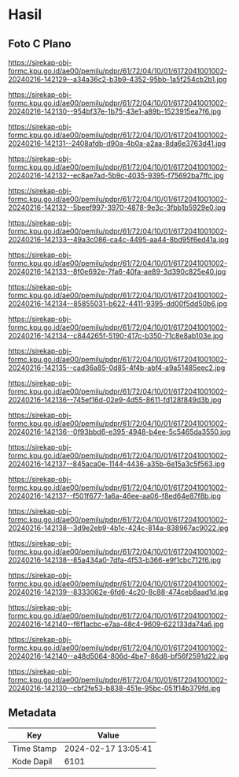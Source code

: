 # Hasil

## Foto C Plano

https://sirekap-obj-formc.kpu.go.id/ae00/pemilu/pdpr/61/72/04/10/01/6172041001002-20240216-142129--a34a36c2-b3b9-4352-95bb-1a5f254cb2b1.jpg

https://sirekap-obj-formc.kpu.go.id/ae00/pemilu/pdpr/61/72/04/10/01/6172041001002-20240216-142130--954bf37e-1b75-43e1-a89b-1523915ea7f6.jpg

https://sirekap-obj-formc.kpu.go.id/ae00/pemilu/pdpr/61/72/04/10/01/6172041001002-20240216-142131--2408afdb-d90a-4b0a-a2aa-8da6e3763d41.jpg

https://sirekap-obj-formc.kpu.go.id/ae00/pemilu/pdpr/61/72/04/10/01/6172041001002-20240216-142132--ec8ae7ad-5b9c-4035-9395-f75692ba7ffc.jpg

https://sirekap-obj-formc.kpu.go.id/ae00/pemilu/pdpr/61/72/04/10/01/6172041001002-20240216-142132--5beef997-3970-4878-9e3c-3fbb1b5929e0.jpg

https://sirekap-obj-formc.kpu.go.id/ae00/pemilu/pdpr/61/72/04/10/01/6172041001002-20240216-142133--49a3c086-ca4c-4495-aa44-8bd95f6ed41a.jpg

https://sirekap-obj-formc.kpu.go.id/ae00/pemilu/pdpr/61/72/04/10/01/6172041001002-20240216-142133--8f0e692e-7fa6-40fa-ae89-3d390c825e40.jpg

https://sirekap-obj-formc.kpu.go.id/ae00/pemilu/pdpr/61/72/04/10/01/6172041001002-20240216-142134--85855031-b622-4411-9395-dd00f5dd50b6.jpg

https://sirekap-obj-formc.kpu.go.id/ae00/pemilu/pdpr/61/72/04/10/01/6172041001002-20240216-142134--c844265f-5190-417c-b350-71c8e8ab103e.jpg

https://sirekap-obj-formc.kpu.go.id/ae00/pemilu/pdpr/61/72/04/10/01/6172041001002-20240216-142135--cad36a85-0d85-4f4b-abf4-a9a51485eec2.jpg

https://sirekap-obj-formc.kpu.go.id/ae00/pemilu/pdpr/61/72/04/10/01/6172041001002-20240216-142136--745ef16d-02e9-4d55-8611-fd128f849d3b.jpg

https://sirekap-obj-formc.kpu.go.id/ae00/pemilu/pdpr/61/72/04/10/01/6172041001002-20240216-142136--0f93bbd6-e395-4948-b4ee-5c5465da3550.jpg

https://sirekap-obj-formc.kpu.go.id/ae00/pemilu/pdpr/61/72/04/10/01/6172041001002-20240216-142137--845aca0e-1144-4436-a35b-6e15a3c5f563.jpg

https://sirekap-obj-formc.kpu.go.id/ae00/pemilu/pdpr/61/72/04/10/01/6172041001002-20240216-142137--f501f677-1a6a-46ee-aa06-f8ed64e87f8b.jpg

https://sirekap-obj-formc.kpu.go.id/ae00/pemilu/pdpr/61/72/04/10/01/6172041001002-20240216-142138--3d9e2eb9-4b1c-424c-814a-838967ac9022.jpg

https://sirekap-obj-formc.kpu.go.id/ae00/pemilu/pdpr/61/72/04/10/01/6172041001002-20240216-142138--85a434a0-7dfa-4f53-b366-e9f1cbc712f6.jpg

https://sirekap-obj-formc.kpu.go.id/ae00/pemilu/pdpr/61/72/04/10/01/6172041001002-20240216-142139--8333062e-6fd6-4c20-8c88-474ceb8aad1d.jpg

https://sirekap-obj-formc.kpu.go.id/ae00/pemilu/pdpr/61/72/04/10/01/6172041001002-20240216-142140--f6f1acbc-e7aa-48c4-9609-622133da74a6.jpg

https://sirekap-obj-formc.kpu.go.id/ae00/pemilu/pdpr/61/72/04/10/01/6172041001002-20240216-142140--a48d5064-806d-4be7-86d8-bf56f2591d22.jpg

https://sirekap-obj-formc.kpu.go.id/ae00/pemilu/pdpr/61/72/04/10/01/6172041001002-20240216-142130--cbf2fe53-b838-451e-95bc-051f14b379fd.jpg


## Metadata

| Key        | Value               |
| ---------- | ------------------- |
| Time Stamp | 2024-02-17 13:05:41 |
| Kode Dapil | 6101                |



